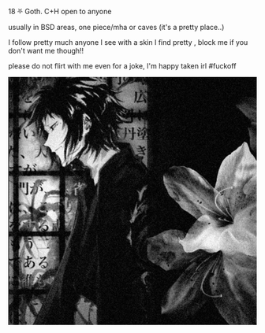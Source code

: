 18 ⛧ Goth. C+H open to anyone

usually in BSD areas, one piece/mha or caves (it's a pretty place..)


I follow pretty much anyone I see with a skin I find pretty , block me if you don't want me though!!

please do not flirt with me even for a joke, I'm happy taken irl #fuckoff

![image](https://github.com/kittipawz/kittipawz/blob/5a47d97b1b61a2371868557e5ba74544525a4e82/2e5c6eb8d425ed62eb31a21b2b3527c0.jpg) 
